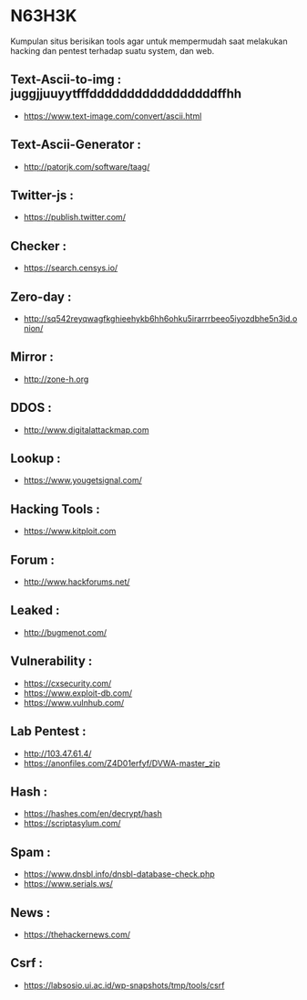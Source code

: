 # N63H3K 
Kumpulan situs berisikan tools agar untuk mempermudah saat melakukan hacking dan pentest terhadap suatu system, dan web.


Text-Ascii-to-img : juggjjuuyytfffdddddddddddddddddffhh
---------

* https://www.text-image.com/convert/ascii.html


Text-Ascii-Generator :
---------

* http://patorjk.com/software/taag/


Twitter-js :
---------

* https://publish.twitter.com/


Checker :
---------

* https://search.censys.io/


Zero-day :
---------

* http://sq542reyqwagfkghieehykb6hh6ohku5irarrrbeeo5iyozdbhe5n3id.onion/


Mirror :
---------

* http://zone-h.org


DDOS :
---------

* http://www.digitalattackmap.com


Lookup :
---------

* https://www.yougetsignal.com/


Hacking Tools :
---------

* https://www.kitploit.com


Forum :
---------

* http://www.hackforums.net/


Leaked :
---------

* http://bugmenot.com/


Vulnerability :
---------

* https://cxsecurity.com/
* https://www.exploit-db.com/
* https://www.vulnhub.com/


Lab Pentest :
---------

* http://103.47.61.4/
* https://anonfiles.com/Z4D01erfyf/DVWA-master_zip


Hash :
---------

* https://hashes.com/en/decrypt/hash
* https://scriptasylum.com/


Spam :
---------

* https://www.dnsbl.info/dnsbl-database-check.php
* https://www.serials.ws/


News :
---------

* https://thehackernews.com/


Csrf :
---------

* https://labsosio.ui.ac.id/wp-snapshots/tmp/tools/csrf
